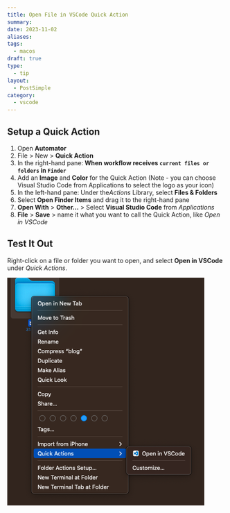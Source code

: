```yaml
---
title: Open File in VSCode Quick Action
summary: 
date: 2023-11-02
aliases: 
tags:
  - macos
draft: true
type:
  - tip
layout:
  - PostSimple
category:
  - vscode
---
```

<Callout text="Add 'Open in VSCode' to the right-click menu in Mac to quickly open a file directly in Visual Studio Code."/> 

## Setup a Quick Action
1. Open **Automator**
2. File > New > **Quick Action**
3. In the right-hand pane: **When workflow receives `current files or folders` in `Finder`**
4. Add an **Image** and **Color** for the Quick Action (Note - you can choose Visual Studio Code from Applications to select the logo as your icon)
5. In the left-hand pane: Under the*Actions* Library, select **Files & Folders**
6. Select **Open Finder Items** and drag it to the right-hand pane
7. **Open With** > **Other...** > Select **Visual Studio Code** from *Applications*
8. **File** > **Save** > name it what you want to call the Quick Action, like *Open in VSCode*

## Test It Out

Right-click on a file or folder you want to open, and select **Open in VSCode** under *Quick Actions*. 

![VSCode Quick Action](/static/images/posts/vscode-quick-action.png)